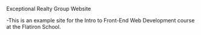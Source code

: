 Exceptional Realty Group Website

-This is an example site for the Intro to Front-End Web Development course at the Flatiron School.
